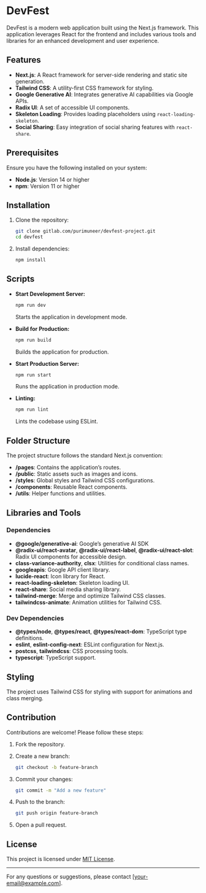 # DevFest

DevFest is a modern web application built using the Next.js framework. This application leverages React for the frontend and includes various tools and libraries for an enhanced development and user experience.

## Features

- **Next.js**: A React framework for server-side rendering and static site generation.
- **Tailwind CSS**: A utility-first CSS framework for styling.
- **Google Generative AI**: Integrates generative AI capabilities via Google APIs.
- **Radix UI**: A set of accessible UI components.
- **Skeleton Loading**: Provides loading placeholders using `react-loading-skeleton`.
- **Social Sharing**: Easy integration of social sharing features with `react-share`.

## Prerequisites

Ensure you have the following installed on your system:

- **Node.js**: Version 14 or higher
- **npm**: Version 11 or higher

## Installation

1. Clone the repository:

   ```bash
   git clone gitlab.com/purimuneer/devfest-project.git
   cd devfest
   ```

2. Install dependencies:

   ```bash
   npm install
   ```

## Scripts

- **Start Development Server:**

  ```bash
  npm run dev
  ```

  Starts the application in development mode.

- **Build for Production:**

  ```bash
  npm run build
  ```

  Builds the application for production.

- **Start Production Server:**

  ```bash
  npm run start
  ```

  Runs the application in production mode.

- **Linting:**

  ```bash
  npm run lint
  ```

  Lints the codebase using ESLint.

## Folder Structure

The project structure follows the standard Next.js convention:

- **/pages**: Contains the application’s routes.
- **/public**: Static assets such as images and icons.
- **/styles**: Global styles and Tailwind CSS configurations.
- **/components**: Reusable React components.
- **/utils**: Helper functions and utilities.

## Libraries and Tools

### Dependencies

- **@google/generative-ai**: Google’s generative AI SDK
- **@radix-ui/react-avatar**, **@radix-ui/react-label**, **@radix-ui/react-slot**: Radix UI components for accessible design.
- **class-variance-authority**, **clsx**: Utilities for conditional class names.
- **googleapis**: Google API client library.
- **lucide-react**: Icon library for React.
- **react-loading-skeleton**: Skeleton loading UI.
- **react-share**: Social media sharing library.
- **tailwind-merge**: Merge and optimize Tailwind CSS classes.
- **tailwindcss-animate**: Animation utilities for Tailwind CSS.

### Dev Dependencies

- **@types/node**, **@types/react**, **@types/react-dom**: TypeScript type definitions.
- **eslint**, **eslint-config-next**: ESLint configuration for Next.js.
- **postcss**, **tailwindcss**: CSS processing tools.
- **typescript**: TypeScript support.

## Styling

The project uses Tailwind CSS for styling with support for animations and class merging.

## Contribution

Contributions are welcome! Please follow these steps:

1. Fork the repository.
2. Create a new branch:

   ```bash
   git checkout -b feature-branch
   ```

3. Commit your changes:

   ```bash
   git commit -m "Add a new feature"
   ```

4. Push to the branch:

   ```bash
   git push origin feature-branch
   ```

5. Open a pull request.

## License

This project is licensed under [MIT License](LICENSE).

---

For any questions or suggestions, please contact [your-email@example.com].

